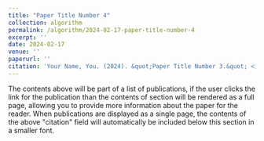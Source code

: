```yaml
---
title: "Paper Title Number 4"
collection: algorithm
permalink: /algorithm/2024-02-17-paper-title-number-4
excerpt: ''
date: 2024-02-17
venue: ''
paperurl: ''
citation: 'Your Name, You. (2024). &quot;Paper Title Number 3.&quot; <i>GitHub Journal of Bugs</i>. 1(3).'
---
```


The contents above will be part of a list of publications, if the user clicks the link for the publication than the contents of section will be rendered as a full page, allowing you to provide more information about the paper for the reader. When publications are displayed as a single page, the contents of the above "citation" field will automatically be included below this section in a smaller font.
